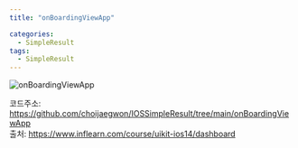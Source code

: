 ```yaml
---
title: "onBoardingViewApp"

categories:
  - SimpleResult
tags:
  - SimpleResult
---  
```


![onBoardingViewApp](https://user-images.githubusercontent.com/68246962/157698670-210f16b6-4f2c-4351-a48c-dd5d40b7cae1.gif)     

 
코드주소: <https://github.com/choijaegwon/IOSSimpleResult/tree/main/onBoardingViewApp>  
출처: <https://www.inflearn.com/course/uikit-ios14/dashboard>  
